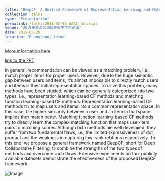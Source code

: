 ```yaml
---
title: "DeepCF: A Unified Framework of Representation Learning and Matching Function Learning in Recommender System"
collection: talks
type: "Presentation"
permalink: /talks/2018-02-03-AAAI_tutorial
venue: "2019粤港澳大湾区研究生学术论坛"
date: 2019-03-28
location: "Guangzhou, China"
---
```


[More information here](http://www.scholat.com/teamwork/showPostMessage.html?id=5843)

[link to the PPT](https://2wildkids.com/files/AAAI2019-DeepCF.pdf)

In general, recommendation can be viewed as a matching problem, i.e., match proper items for proper users. However, due to the huge semantic gap between users and items, it’s almost impossible to directly match users and items in their initial representation spaces. To solve this problem, many methods have been studied, which can be generally categorized into two types, i.e., representation learning-based CF methods and matching function learning-based CF methods. Representation learning-based CF methods try to map users and items into a common representation space. In this case, the higher similarity between a user and an item in that space implies they match better. Matching function learning-based CF methods try to directly learn the complex matching function that maps user-item pairs to matching scores. Although both methods are well developed, they suffer from two fundamental flaws, i.e., the limited expressiveness of dot product and the weakness in capturing low-rank relations respectively. To this end, we propose a general framework named DeepCF, short for Deep Collaborative Filtering, to combine the strengths of the two types of methods and overcome such flaws. Extensive experiments on four publicly available datasets demonstrate the effectiveness of the proposed DeepCF framework.

![Image](https://pic4.zhimg.com/80/v2-e4449fe276b00db6ab42b55dc6cd2423.png)

